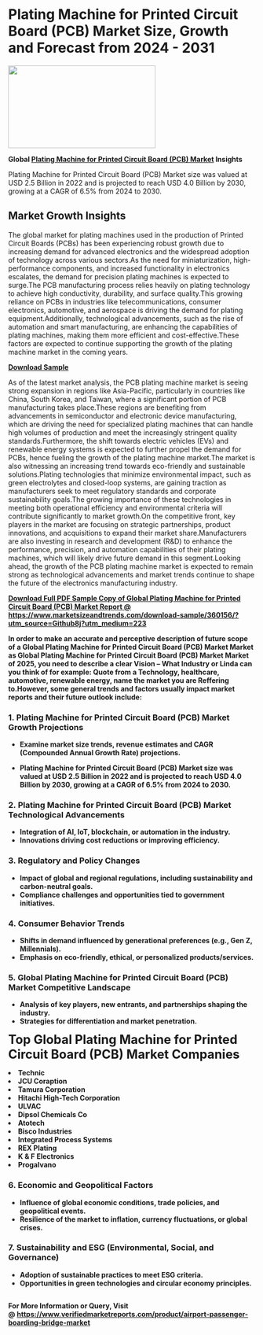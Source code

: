 <H1>Plating Machine for Printed Circuit Board (PCB) Market Size, Growth and Forecast from 2024 - 2031</H1><img class="aligncenter size-medium wp-image-584254" src="https://thirdeyenews.in/wp-content/uploads/2024/09/Global-Market-Research-300x168.jpeg" alt="" width="300" height="168" /><p><strong>Global&nbsp;<a href="https://www.marketsizeandtrends.com/download-sample/360156/?utm_source=Github8j?utm_medium=223">Plating Machine for Printed Circuit Board (PCB) Market</a> Insights</strong></p><p>Plating Machine for Printed Circuit Board (PCB) Market size was valued at USD 2.5 Billion in 2022 and is projected to reach USD 4.0 Billion by 2030, growing at a CAGR of 6.5% from 2024 to 2030.</p><p><h2>Market Growth Insights</h2> <p>The global market for plating machines used in the production of Printed Circuit Boards (PCBs) has been experiencing robust growth due to increasing demand for advanced electronics and the widespread adoption of technology across various sectors.As the need for miniaturization, high-performance components, and increased functionality in electronics escalates, the demand for precision plating machines is expected to surge.The PCB manufacturing process relies heavily on plating technology to achieve high conductivity, durability, and surface quality.This growing reliance on PCBs in industries like telecommunications, consumer electronics, automotive, and aerospace is driving the demand for plating equipment.Additionally, technological advancements, such as the rise of automation and smart manufacturing, are enhancing the capabilities of plating machines, making them more efficient and cost-effective.These factors are expected to continue supporting the growth of the plating machine market in the coming years.</p> <p><strong><a href="#">Download Sample</a></strong></p> <p>As of the latest market analysis, the PCB plating machine market is seeing strong expansion in regions like Asia-Pacific, particularly in countries like China, South Korea, and Taiwan, where a significant portion of PCB manufacturing takes place.These regions are benefiting from advancements in semiconductor and electronic device manufacturing, which are driving the need for specialized plating machines that can handle high volumes of production and meet the increasingly stringent quality standards.Furthermore, the shift towards electric vehicles (EVs) and renewable energy systems is expected to further propel the demand for PCBs, hence fueling the growth of the plating machine market.The market is also witnessing an increasing trend towards eco-friendly and sustainable solutions.Plating technologies that minimize environmental impact, such as green electrolytes and closed-loop systems, are gaining traction as manufacturers seek to meet regulatory standards and corporate sustainability goals.The growing importance of these technologies in meeting both operational efficiency and environmental criteria will contribute significantly to market growth.On the competitive front, key players in the market are focusing on strategic partnerships, product innovations, and acquisitions to expand their market share.Manufacturers are also investing in research and development (R&D) to enhance the performance, precision, and automation capabilities of their plating machines, which will likely drive future demand in this segment.Looking ahead, the growth of the PCB plating machine market is expected to remain strong as technological advancements and market trends continue to shape the future of the electronics manufacturing industry.</p> <p><strong><a href="#"></p><p><span class=""><strong>Download Full PDF Sample Copy of Global Plating Machine for Printed Circuit Board (PCB) Market Report</strong> @ <a href="https://www.marketsizeandtrends.com/download-sample/360156/?utm_source=Github8j?utm_medium=223" target="_blank">https://www.marketsizeandtrends.com/download-sample/360156/?utm_source=Github8j?utm_medium=223</a></span></p><p>In order to make an accurate and perceptive description of future scope of a Global&nbsp;Plating Machine for Printed Circuit Board (PCB) Market Market as Global&nbsp;Plating Machine for Printed Circuit Board (PCB) Market Market of 2025, you need to describe a clear Vision &ndash; What Industry or Linda can you think of for example: Quote from a Technology, healthcare, automotive, renewable energy, name the market you are Reffering to.However, some general trends and factors usually impact market reports and their future outlook include:</p><h3>1.&nbsp;<strong>Plating Machine for Printed Circuit Board (PCB) Market Growth Projections</strong></h3><ul><li>Examine market size trends, revenue estimates and CAGR (Compounded Annual Growth Rate) projections.</li><li><p>Plating Machine for Printed Circuit Board (PCB) Market size was valued at USD 2.5 Billion in 2022 and is projected to reach USD 4.0 Billion by 2030, growing at a CAGR of 6.5% from 2024 to 2030.</p></li></ul><h3>2.&nbsp;<strong>Plating Machine for Printed Circuit Board (PCB) Market Technological Advancements</strong></h3><ul><li>Integration of AI, IoT, blockchain, or automation in the industry.</li><li>Innovations driving cost reductions or improving efficiency.</li></ul><h3>3.&nbsp;<strong>Regulatory and Policy Changes</strong></h3><ul><li>Impact of global and regional regulations, including sustainability and carbon-neutral goals.</li><li>Compliance challenges and opportunities tied to government initiatives.</li></ul><h3>4.&nbsp;<strong>Consumer Behavior Trends</strong></h3><ul><li>Shifts in demand influenced by generational preferences (e.g., Gen Z, Millennials).</li><li>Emphasis on eco-friendly, ethical, or personalized products/services.</li></ul><h3>5.&nbsp;<strong>Global Plating Machine for Printed Circuit Board (PCB) Market Competitive Landscape</strong></h3><ul><li>Analysis of key players, new entrants, and partnerships shaping the industry.</li><li>Strategies for differentiation and market penetration.</li></ul><p data-pm-slice="1 1 []"><span style="color: inherit; font-family: inherit; font-size: 25px;">Top Global Plating Machine for Printed Circuit Board (PCB) Market Companies</span></p><div class="" data-test-id=""><p><li>Technic</li><li> JCU Coraption</li><li> Tamura Corporation</li><li> Hitachi High-Tech Corporation</li><li> ULVAC</li><li> Dipsol Chemicals Co</li><li> Atotech</li><li> Bisco Industries</li><li> Integrated Process Systems</li><li> REX Plating</li><li> K & F Electronics</li><li> Progalvano</li></p></div><h3>6.&nbsp;<strong>Economic and Geopolitical Factors</strong></h3><ul><li>Influence of global economic conditions, trade policies, and geopolitical events.</li><li>Resilience of the market to inflation, currency fluctuations, or global crises.</li></ul><h3>7.&nbsp;<strong>Sustainability and ESG (Environmental, Social, and Governance)</strong></h3><ul><li>Adoption of sustainable practices to meet ESG criteria.</li><li>Opportunities in green technologies and circular economy principles.</li></ul><h2><strong style="font-size: 14px;">For More Information or Query, Visit @&nbsp;</strong><a style="background-color: #ffffff; font-size: 14px;" href="https://www.marketsizeandtrends.com/report/plating-machine-for-printed-circuit-board-pcb-market/" target="_blank">https://www.verifiedmarketreports.com/product/airport-passenger-boarding-bridge-market</a></h2>